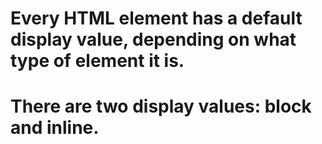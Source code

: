 # Every HTML element has a default display value, depending on what type of element it is.

# There are two display values: block and inline.

